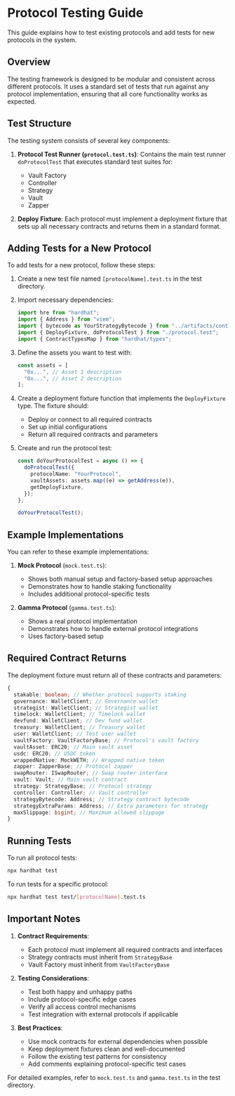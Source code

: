 # Protocol Testing Guide

This guide explains how to test existing protocols and add tests for new protocols in the system.

## Overview

The testing framework is designed to be modular and consistent across different protocols. It uses a standard set of tests that run against any protocol implementation, ensuring that all core functionality works as expected.

## Test Structure

The testing system consists of several key components:

1. **Protocol Test Runner (`protocol.test.ts`)**: Contains the main test runner `doProtocolTest` that executes standard test suites for:

   - Vault Factory
   - Controller
   - Strategy
   - Vault
   - Zapper

2. **Deploy Fixture**: Each protocol must implement a deployment fixture that sets up all necessary contracts and returns them in a standard format.

## Adding Tests for a New Protocol

To add tests for a new protocol, follow these steps:

1. Create a new test file named `[protocolName].test.ts` in the test directory.

2. Import necessary dependencies:

   ```typescript
   import hre from "hardhat";
   import { Address } from "viem";
   import { bytecode as YourStrategyBytecode } from "../artifacts/contracts/strategies/YourStrategy.sol/YourStrategy.json";
   import { DeployFixture, doProtocolTest } from "./protocol.test";
   import { ContractTypesMap } from "hardhat/types";
   ```

3. Define the assets you want to test with:

   ```typescript
   const assets = [
     "0x...", // Asset 1 description
     "0x...", // Asset 2 description
   ];
   ```

4. Create a deployment fixture function that implements the `DeployFixture` type. The fixture should:

   - Deploy or connect to all required contracts
   - Set up initial configurations
   - Return all required contracts and parameters

5. Create and run the protocol test:

   ```typescript
   const doYourProtocolTest = async () => {
     doProtocolTest({
       protocolName: "YourProtocol",
       vaultAssets: assets.map((e) => getAddress(e)),
       getDeployFixture,
     });
   };

   doYourProtocolTest();
   ```

## Example Implementations

You can refer to these example implementations:

1. **Mock Protocol** (`mock.test.ts`):

   - Shows both manual setup and factory-based setup approaches
   - Demonstrates how to handle staking functionality
   - Includes additional protocol-specific tests

2. **Gamma Protocol** (`gamma.test.ts`):
   - Shows a real protocol implementation
   - Demonstrates how to handle external protocol integrations
   - Uses factory-based setup

## Required Contract Returns

The deployment fixture must return all of these contracts and parameters:

```typescript
{
  stakable: boolean; // Whether protocol supports staking
  governance: WalletClient; // Governance wallet
  strategist: WalletClient; // Strategist wallet
  timelock: WalletClient; // Timelock wallet
  devfund: WalletClient; // Dev fund wallet
  treasury: WalletClient; // Treasury wallet
  user: WalletClient; // Test user wallet
  vaultFactory: VaultFactoryBase; // Protocol's vault factory
  vaultAsset: ERC20; // Main vault asset
  usdc: ERC20; // USDC token
  wrappedNative: MockWETH; // Wrapped native token
  zapper: ZapperBase; // Protocol zapper
  swapRouter: ISwapRouter; // Swap router interface
  vault: Vault; // Main vault contract
  strategy: StrategyBase; // Protocol strategy
  controller: Controller; // Vault controller
  strategyBytecode: Address; // Strategy contract bytecode
  strategyExtraParams: Address; // Extra parameters for strategy
  maxSlippage: bigint; // Maximum allowed slippage
}
```

## Running Tests

To run all protocol tests:

```bash
npx hardhat test
```

To run tests for a specific protocol:

```bash
npx hardhat test test/[protocolName].test.ts
```

## Important Notes

1. **Contract Requirements**:

   - Each protocol must implement all required contracts and interfaces
   - Strategy contracts must inherit from `StrategyBase`
   - Vault Factory must inherit from `VaultFactoryBase`

2. **Testing Considerations**:

   - Test both happy and unhappy paths
   - Include protocol-specific edge cases
   - Verify all access control mechanisms
   - Test integration with external protocols if applicable

3. **Best Practices**:
   - Use mock contracts for external dependencies when possible
   - Keep deployment fixtures clean and well-documented
   - Follow the existing test patterns for consistency
   - Add comments explaining protocol-specific test cases

For detailed examples, refer to `mock.test.ts` and `gamma.test.ts` in the test directory.
